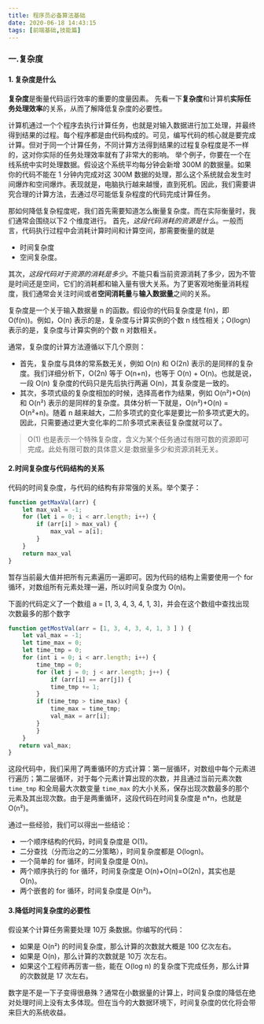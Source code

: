 ```yaml
---
title: 程序员必备算法基础
date: 2020-06-18 14:43:15
tags: [前端基础,技能篇]
---
```

### 一.复杂度

#### 1. 复杂度是什么

**复杂度**是衡量代码运行效率的重要的度量因素。
先看一下**复杂度**和计算机**实际任务处理效率**的关系，从而了解降低复杂度的必要性。

计算机通过一个个程序去执行计算任务，也就是对输入数据进行加工处理，并最终得到结果的过程。每个程序都是由代码构成的。可见，编写代码的核心就是要完成计算。但对于同一个计算任务，不同计算方法得到结果的过程复杂程度是不一样的，这对你实际的任务处理效率就有了非常大的影响。
举个例子，你要在一个在线系统中实时处理数据。假设这个系统平均每分钟会新增 300M 的数据量。如果你的代码不能在 1 分钟内完成对这 300M 数据的处理，那么这个系统就会发生时间爆炸和空间爆炸。表现就是，电脑执行越来越慢，直到死机。因此，我们需要讲究合理的计算方法，去通过尽可能低复杂程度的代码完成计算任务。

那如何降低复杂程度呢，我们首先需要知道怎么衡量复杂度。而在实际衡量时，我们通常会围绕以下2 个维度进行。
首先，*这段代码消耗的资源是什么*。一般而言，代码执行过程中会消耗计算时间和计算空间，那需要衡量的就是
* 时间复杂度
* 空间复杂度。

其次，*这段代码对于资源的消耗是多少*。不能只看当前资源消耗了多少，因为不管是时间还是空间，它们的消耗都和输入量有很大关系。为了更客观地衡量消耗程度，我们通常会关注时间或者**空间消耗量**与**输入数据量**之间的关系。

复杂度是一个关于输入数据量 n 的函数。假设你的代码复杂度是 f(n)，即 O(f(n))。例如，O(n) 表示的是，复杂度与计算实例的个数 n 线性相关；O(logn) 表示的是，复杂度与计算实例的个数 n 对数相关。

通常，复杂度的计算方法遵循以下几个原则：
* 首先，复杂度与具体的常系数无关，例如 O(n) 和 O(2n) 表示的是同样的复杂度。我们详细分析下，O(2n) 等于 O(n+n)，也等于 O(n) + O(n)。也就是说，一段 O(n) 复杂度的代码只是先后执行两遍 O(n)，其复杂度是一致的。
* 其次，多项式级的复杂度相加的时候，选择高者作为结果，例如 O(n²)+O(n) 和 O(n²) 表示的是同样的复杂度。具体分析一下就是，O(n²)+O(n) = O(n²+n)。随着 n 越来越大，二阶多项式的变化率是要比一阶多项式更大的。因此，只需要通过更大变化率的二阶多项式来表征复杂度就可以了。

> O(1) 也是表示一个特殊复杂度，含义为某个任务通过有限可数的资源即可完成。此处有限可数的具体意义是:数据量多少和资源消耗无关。

#### 2.时间复杂度与代码结构的关系

代码的时间复杂度，与代码的结构有非常强的关系。举个栗子：

```javascript
function getMaxVal(arr) {
    let max_val = -1;
    for (let i = 0; i < arr.length; i++) {
        if (arr[i] > max_val) {
            max_val = a[i];
        }
    }
    return max_val
}
```
暂存当前最大值并把所有元素遍历一遍即可。因为代码的结构上需要使用一个 for 循环，对数组所有元素处理一遍，所以时间复杂度为 O(n)。

下面的代码定义了一个数组 a = [1, 3, 4, 3, 4, 1, 3]，并会在这个数组中查找出现次数最多的那个数字
```javascript
function getMostVal(arr = [1, 3, 4, 3, 4, 1, 3 ] ) {
    let val_max = -1;
    let time_max = 0;
    let time_tmp = 0;
    for (int i = 0; i < arr.length; i++) {
        time_tmp = 0;
        for (let j = 0; j < arr.length; j++) {
            if (arr[i] == arr[j]) {
            time_tmp += 1;
        }
        if (time_tmp > time_max) {
            time_max = time_tmp;
            val_max = arr[i];
        }
        }
    }
   return val_max;
}
```
这段代码中，我们采用了两重循环的方式计算：第一层循环，对数组中每个元素进行遍历；第二层循环，对于每个元素计算出现的次数，并且通过当前元素次数 `time_tmp` 和全局最大次数变量 `time_max` 的大小关系，保存出现次数最多的那个元素及其出现次数。由于是两重循环，这段代码在时间复杂度是 n*n，也就是 O(n²)。

通过一些经验，我们可以得出一些结论：
* 一个顺序结构的代码，时间复杂度是 O(1)。
* 二分查找（分而治之的二分策略），时间复杂度都是 O(logn)。
* 一个简单的 for 循环，时间复杂度是 O(n)。
* 两个顺序执行的 for 循环，时间复杂度是 O(n)+O(n)=O(2n)，其实也是 O(n)。
* 两个嵌套的 for 循环，时间复杂度是 O(n²)。

#### 3.降低时间复杂度的必要性

假设某个计算任务需要处理 10万 条数据。你编写的代码：
* 如果是 O(n²) 的时间复杂度，那么计算的次数就大概是 100 亿次左右。
* 如果是 O(n)，那么计算的次数就是 10万 次左右。
* 如果这个工程师再厉害一些，能在 O(log n) 的复杂度下完成任务，那么计算的次数就是 17 次左右。
 
数字是不是一下子变得很悬殊？通常在小数据量的计算上，时间复杂度的降低在绝对处理时间上没有太多体现。但在当今的大数据环境下，时间复杂度的优化将会带来巨大的系统收益。